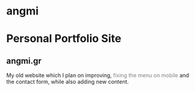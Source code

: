 # angmi
<h1>Personal Portfolio Site</h1>

<h2>angmi.gr</h2>

<p>My old website which I plan on improving, <span style="color: gray;">fixing the menu on mobile</span> and the contact form, while also adding new content.</p>
